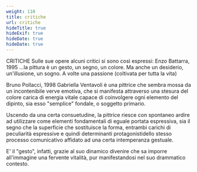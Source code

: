 ```yaml
---
weight: 110
title: critiche
url: critiche
hideTitle: true
hideExif: true
hideDate: true
hideDate: true
---
```

CRITICHE
Sulle sue opere alcuni critici si sono così espressi:
Enzo Battarra, 1995
...la pittura è un gesto, un segno, un colore. Ma anche un desiderio, un'illusione, un sogno. A volte una passione (coltivata per tutta la vita)

Bruno Pollacci, 1998
Gabriella Ventavoli è una pittrice che sembra mossa da un incontenibile verve emotiva, che si manifesta attraverso una stesura del colore carica di energia vitale capace di coinvolgere ogni elemento del dipinto, sia esso "semplice" fondale, o soggetto primario.

Uscendo da una certa consuetudine, la pittrice riesce con spontaneo ardire ad utilizzare come elementi fondamentali di eguale portata espressiva, sia il segno che la superficie che sostituisce la forma, entrambi carichi di peculiarità espressive e quindi determinanti protagonistidello stesso processo comunicativo affidato ad una certa intemperanza gestuale.

E' il "gesto", infatti, grazie al suo dinamico divenire che sa imporre all'immagine una fervente vitalità, pur manifestandosi nel suo drammatico contesto.
